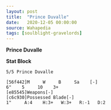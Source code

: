 ```yaml
---
layout: post
title:  "Prince Duvalle"
date:   2020-12-05 00:00:00
source: Wahapedia
tags: [soulblight-gravelords]
---
```


**Prince Duvalle**

**Stat Block**
```
5/5 Prince Duvalle
```

```
[56f442]M     W     B     Sa    [-]
6"    5     10    3+    
[e85545]Weapons[-]
[c6c930]Possessed Blade[-]
1"     A:4    H:3+   W:3+   R:-1   D:2   
```
    